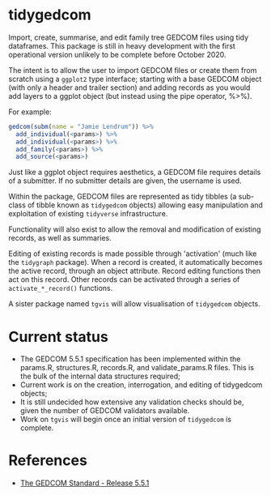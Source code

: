 # tidygedcom

Import, create, summarise, and edit family tree GEDCOM files using tidy dataframes. This package is still in heavy development with the first operational version unlikely to be complete before October 2020.

The intent is to allow the user to import GEDCOM files or create them from scratch using a `ggplot2` type interface; starting with a base GEDCOM object (with only a header and trailer section) and adding records as you would add layers to a ggplot object (but instead using the pipe operator, %>%).

For example:

``` r
gedcom(subm(name = "Jamie Lendrum")) %>% 
  add_individual(<params>) %>% 
  add_individual(<params>) %>% 
  add_family(<params>) %>% 
  add_source(<params>)
```

Just like a ggplot object requires aesthetics, a GEDCOM file requires details of a submitter. If no submitter details are given, the username is used.

Within the package, GEDCOM files are represented as tidy tibbles (a sub-class of tibble known as `tidygedcom` objects) allowing easy manipulation and exploitation of existing `tidyverse` infrastructure.

Functionality will also exist to allow the removal and modification of existing records, as well as summaries. 

Editing of existing records is made possible through 'activation' (much like the `tidygraph` package). When a record is created, it automatically becomes the active record, through an object attribute. Record editing functions then act on this record. Other records can be activated through a series of `activate_*_record()` functions.

A sister package named `tgvis` will allow visualisation of `tidygedcom` objects.

# Current status

* The GEDCOM 5.5.1 specification has been implemented within the params.R, structures.R, records.R, and validate_params.R files. This is the bulk of the internal data structures required;
* Current work is on the creation, interrogation, and editing of tidygedcom objects;
* It is still undecided how extensive any validation checks should be, given the number of GEDCOM validators available.
* Work on `tgvis` will begin once an initial version of `tidygedcom` is complete.

# References

* [The GEDCOM Standard - Release 5.5.1](https://edge.fscdn.org/assets/img/documents/ged551-5bac5e57fe88dd37df0e153d9c515335.pdf)
